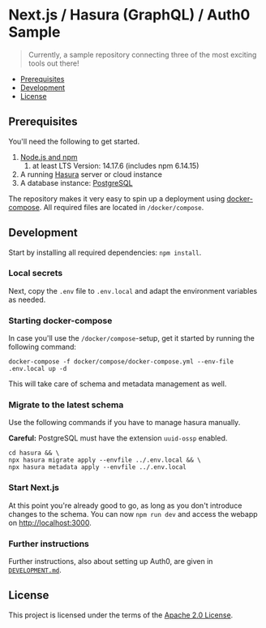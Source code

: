 # Next.js / Hasura (GraphQL) / Auth0 Sample

> Currently, a sample repository connecting three of the most exciting tools out there!

- [Prerequisites](#prerequisites)
- [Development](#development)
- [License](#license)

## Prerequisites

You'll need the following to get started.

1. [Node.js and npm](https://nodejs.org/en/download/)
   1. at least LTS Version: 14.17.6 (includes npm 6.14.15)
2. A running [Hasura](https://hasura.io/) server or cloud instance
3. A database instance: [PostgreSQL](https://www.postgresql.org/)

The repository makes it very easy to spin up a deployment using [docker-compose](https://docs.docker.com/compose/). All
required files are located in `/docker/compose`.

## Development

Start by installing all required dependencies: `npm install`.

### Local secrets

Next, copy the `.env` file to `.env.local` and adapt the environment variables as needed.

### Starting docker-compose

In case you'll use the `/docker/compose`-setup, get it started by running the following command:

```shell
docker-compose -f docker/compose/docker-compose.yml --env-file .env.local up -d
```

This will take care of schema and metadata management as well.

### Migrate to the latest schema

Use the following commands if you have to manage hasura manually.

**Careful:** PostgreSQL must have the extension `uuid-ossp` enabled.

```shell
cd hasura && \
npx hasura migrate apply --envfile ../.env.local && \
npx hasura metadata apply --envfile ../.env.local
```

### Start Next.js

At this point you're already good to go, as long as you don't introduce changes to the schema. You can now
`npm run dev` and access the webapp on [http://localhost:3000](http://localhost:3000).

### Further instructions

Further instructions, also about setting up Auth0, are given
in [`DEVELOPMENT.md`](https://github.com/bbortt/event-planner/blob/release/DEVELOPMENT.md).

## License

This project is licensed under the terms of
the [Apache 2.0 License](https://github.com/bbortt/event-planner/blob/release/LICENSE).
